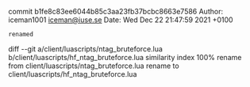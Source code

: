 commit b1fe8c83ee6044b85c3aa23fb37bcbc8663e7586
Author: iceman1001 <iceman@iuse.se>
Date:   Wed Dec 22 21:47:59 2021 +0100

    renamed

diff --git a/client/luascripts/ntag_bruteforce.lua b/client/luascripts/hf_ntag_bruteforce.lua
similarity index 100%
rename from client/luascripts/ntag_bruteforce.lua
rename to client/luascripts/hf_ntag_bruteforce.lua
